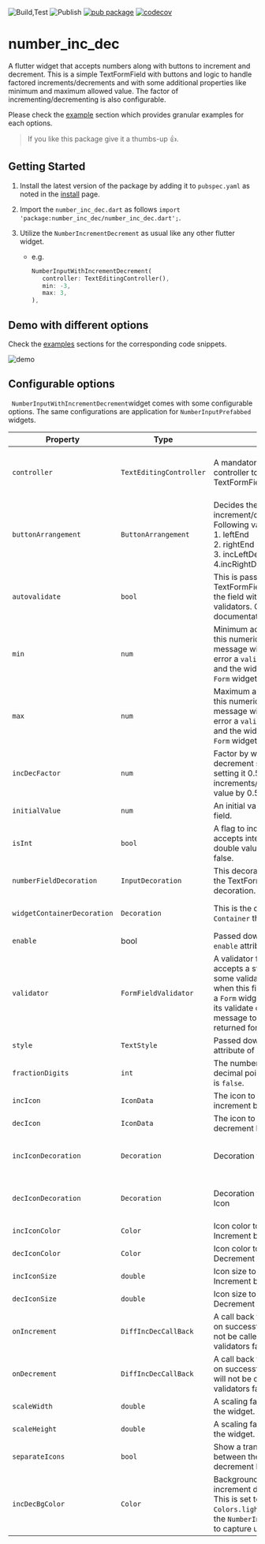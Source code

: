 ![Build,Test](https://github.com/Abhilash-Chandran/number_inc_dec/workflows/Build,Test/badge.svg)
![Publish](https://github.com/Abhilash-Chandran/number_inc_dec/workflows/Publish/badge.svg)
[![pub package](https://img.shields.io/pub/v/number_inc_dec.svg?label=number_inc_dec)](https://pub.dev/packages/number_inc_dec)
[![codecov](https://codecov.io/gh/Abhilash-Chandran/number_inc_dec/branch/master/graph/badge.svg)](https://codecov.io/gh/Abhilash-Chandran/number_inc_dec)

# number_inc_dec

A flutter widget that accepts numbers along with buttons to increment and decrement. This is a simple TextFormField with buttons and logic to handle factored increments/decrements and with some additional properties like minimum and maximum allowed value. The factor of incrementing/decrementing is also configurable.

Please check the [example](/example) section which provides granular examples for each options.

> If you like this package give it a thumbs-up 👍.

## Getting Started

1. Install the latest version of the package by adding it to `pubspec.yaml` as noted in the [install](/install) page.

2. Import the `number_inc_dec.dart` as follows `import 'package:number_inc_dec/number_inc_dec.dart';`.

3. Utilize the `NumberIncrementDecrement` as usual like any other flutter widget.
   
   - e.g.
     
     ```dart
     NumberInputWithIncrementDecrement(
        controller: TextEditingController(),
        min: -3,
        max: 3,
     ),
     ```

## Demo with different options

Check the [examples](/example) sections for the corresponding code snippets.

![demo](demo.gif)

## Configurable options

` NumberInputWithIncrementDecrement`widget comes with some configurable options. The same configurations are application for `NumberInputPrefabbed` widgets.

| Property                    | Type                    | Purpose                                                                                                                                                                                                                                             | Default Value                                                                                                    |
| --------------------------- | ----------------------- | --------------------------------------------------------------------------------------------------------------------------------------------------------------------------------------------------------------------------------------------------- | ---------------------------------------------------------------------------------------------------------------- |
| `controller`                | `TextEditingController` | A mandatory text editing controller to be used by the TextFormField.                                                                                                                                                                                | This is a mandatory field because its the easiest way to access the field's value, when not using a Form widget. |
| `buttonArrangement`         | `ButtonArrangement`     | Decides the layout of the increment/decrement buttons. Following values are possible.<br/>1. leftEnd<br/>2. rightEnd<br/>3. incLeftDecRight<br/>4.incRightDecLeft<br/>                                                                              | `ButtonArrangement.rightEnd`                                                                                     |
| `autovalidate`              | `bool`                  | This is passed down to the TextFormField. It auto-validates the field with the provided validators. Check TextFormField documentation for more details.                                                                                             | `false`                                                                                                          |
| `min`                       | `num`                   | Minimum acceptable value for this numeric field. Note: No error message will be shown. To show error a `validator` can be used and the widget should wrapped in `Form` widget.                                                                      | `0`                                                                                                              |
| `max`                       | `num`                   | Maximum acceptable value for this numeric field. Note: No error message will be shown. To show error a `validator` can be used and the widget should wrapped in `Form` widget.                                                                      | `double.infinity`                                                                                                |
| `incDecFactor`              | `num`                   | Factor by which the increment or decrement should happen. e.g. setting it 0.5 increments/decrements the field value by 0.5.                                                                                                                         | `1`                                                                                                              |
| `initialValue`              | `num`                   | An initial value to be set to the field.                                                                                                                                                                                                            | `0`                                                                                                              |
| `isInt`                     | `bool`                  | A flag to indicate if the field only accepts integer values. To use double values set this field to false.                                                                                                                                          | `true`                                                                                                           |
| `numberFieldDecoration`     | `InputDecoration`       | This decoration will be used by the TextFormField to handle its decoration.                                                                                                                                                                         | An `InputDecoration` with an `OutlineInputBorder` to create a circular border.                                   |
| `widgetContainerDecoration` | `Decoration`            | This is the decoration for the `Container` that wraps this widget.                                                                                                                                                                                  | A simple `BoxDecoration` with a circular border in `Colors.bluegrey` color.                                      |
| `enable`                    | bool                    | Passed down to the `enable` attribute of `TextFormField`                                                                                                                                                                                            | `true`                                                                                                           |
| `validator`                 | `FormFieldValidator`    | A validator function which accepts a string and performs some validation. This is called when this field is wrapped inside a `Form` widget and called during its validate cycle. The error message to be shown should be returned form this method. | A min max validator. Refer the API documentation for more details.                                               |
| `style`                     | `TextStyle`             | Passed down to the `style` attribute of `TextFormField`                                                                                                                                                                                             | `null`                                                                                                           |
| `fractionDigits`            | `int`                   | The number of digits after the decimal point. Used only if `isInt` is `false`.                                                                                                                                                                      | `2`                                                                                                              |
| `incIcon`                   | `IconData`              | The icon to be used for the increment button.                                                                                                                                                                                                       | Icons.arrow_drop_up                                                                                              |
| `decIcon`                   | `IconData`              | The icon to be used for the decrement button.                                                                                                                                                                                                       | Icons.arrow_drop_down                                                                                            |
| `incIconDecoration`         | `Decoration`            | Decoration for the Increment Icon                                                                                                                                                                                                                   | Defaults to a black border in the bottom  and/or top depending on the `buttonArrangement`.                       |
| `decIconDecoration`         | `Decoration`            | Decoration for the decrement Icon                                                                                                                                                                                                                   | Defaults to a black border in the bottom  and/or top depending on the `buttonArrangement`.                       |
| `incIconColor`              | `Color`                 | Icon color to be used for Increment button.                                                                                                                                                                                                         | Defaults to color defined in `IconTheme`                                                                         |
| `decIconColor`              | `Color`                 | Icon color to be used for Decrement button.                                                                                                                                                                                                         | Defaults to color defined in `IconTheme  `                                                                       |
| `incIconSize`               | `double`                | Icon size to be used for Increment button.                                                                                                                                                                                                          | Defaults to size defined in IconTheme                                                                            |
| `decIconSize`               | `double`                | Icon size to be used for Decrement button.                                                                                                                                                                                                          | Defaults to size defined in IconTheme                                                                            |
| `onIncrement`               | `DiffIncDecCallBack`    | A call back function to be called on successful increment. This will not be called if the internal validators fail.                                                                                                                                 | `null`                                                                                                           |
| `onDecrement`               | `DiffIncDecCallBack`    | A call back function to be called on successful decrement. This will not be called if the internal validators fail.                                                                                                                                 | `null`                                                                                                           |
| `scaleWidth`                | `double`                | A scaling factor for the width of the widget.                                                                                                                                                                                                       | `1.0`                                                                                                            |
| `scaleHeight`               | `double`                | A scaling factor for the height of the widget.                                                                                                                                                                                                      | `1.0`                                                                                                            |
| `separateIcons`             | `bool`                  | Show a transparent separator between the increment & decrement buttons.                                                                                                                                                                             | false                                                                                                            |
| `incDecBgColor`             | `Color`                 | Background color of the increment decrement button.<br/>This is set to `Colors.lightGreen` for all the `NumberInputPrefabbed` widgets to capture users attention.                                                                                   | widget to`null`                                                                                                  |
